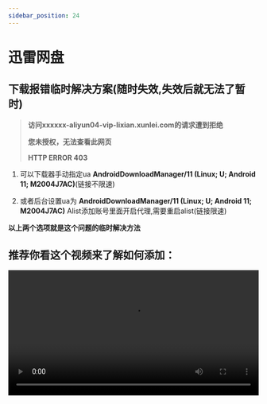 ```yaml
---
sidebar_position: 24
---
```


# 迅雷网盘





## 下载报错临时解决方案(随时失效,失效后就无法了暂时)

> **访问xxxxxx-aliyun04-vip-lixian.xunlei.com的请求遭到拒绝**
>
> **您未授权，无法查看此网页**
>
> **HTTP ERROR 403**

1. 可以下载器手动指定ua   **AndroidDownloadManager/11 (Linux; U; Android 11; M2004J7AC)**(链接不限速)

2. 或者后台设置ua为   **AndroidDownloadManager/11 (Linux; U; Android 11; M2004J7AC)** Alist添加账号里面开启代理,需要重启alist(链接限速)

  **以上两个选项就是这个问题的临时解决方法**



## 推荐你看这个视频来了解如何添加：

<video controls src="https://video-direct-link.vercel.app/bili.mp4?aid=511500007&bvid=BV1yu411z7ZF&cid=721651025" width="100%" />
**https://www.bilibili.com/video/BV1yu411z7ZF/**





## 纯享版-一镜到底：

<video controls src="https://video-direct-link.vercel.app/bili.mp4?aid=554110193&bvid=BV18v4y1N7AY&cid=721662144" width="100%" />
**https://www.bilibili.com/video/BV18v4y1N7AY/**



## 图片操作
![XunLei1](/img/driver/thunder/Xunlei1.png)

----

![XunLei2](/img/driver/thunder/Xunlei2.png)

----

![XunLei3](/img/driver/thunder/Xunlei3.png)

----

![XunLei4](/img/driver/thunder/Xunlei4.png)

不填默认为根目录





